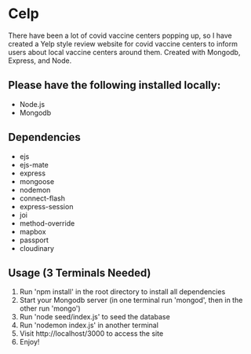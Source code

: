 # Celp
There have been a lot of covid vaccine centers popping up, so I have created a Yelp style review website
for covid vaccine centers to inform users about local vaccine centers around them. Created with 
Mongodb, Express, and Node.

## Please have the following installed locally:
* Node.js
* Mongodb 

## Dependencies
* ejs
* ejs-mate
* express
* mongoose
* nodemon
* connect-flash
* express-session
* joi
* method-override
* mapbox
* passport
* cloudinary

## Usage (3 Terminals Needed)
1. Run 'npm install' in the root directory to install all dependencies
2. Start your Mongodb server (in one terminal run 'mongod', then in the other run 'mongo')
3. Run 'node seed/index.js' to seed the database
4. Run 'nodemon index.js' in another terminal
5. Visit http://localhost/3000 to access the site
6. Enjoy!
